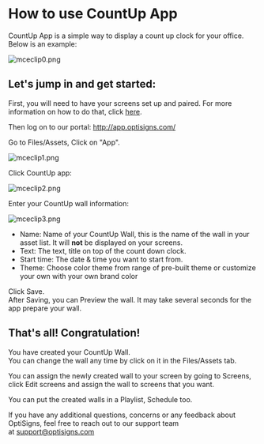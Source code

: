 # How to use CountUp App

CountUp App is a simple way to display a count up clock for your office.  
Below is an example:

![mceclip0.png](https://support.optisigns.com/hc/article_attachments/360054845614)

## **Let's jump in and get started:**

First, you will need to have your screens set up and paired. For more information on how to do that, click [here](https://www.optisigns.com/blog/how-to-set-up-digital-signs-with-optisigns-and-amazon-fire-tv).

Then log on to our portal: <http://app.optisigns.com/>

Go to Files/Assets, Click on "App".

![mceclip1.png](https://support.optisigns.com/hc/article_attachments/360054845654)

Click CountUp app:

![mceclip2.png](https://support.optisigns.com/hc/article_attachments/360055721693)

Enter your CountUp wall information:

![mceclip3.png](https://support.optisigns.com/hc/article_attachments/360055721753)

* Name: Name of your CountUp Wall, this is the name of the wall in your asset list. It will **not** be displayed on your screens.
* Text: The text, title on top of the count down clock.
* Start time: The date & time you want to start from.
* Theme: Choose color theme from range of pre-built theme or customize your own with your own brand color

Click Save.  
After Saving, you can Preview the wall. It may take several seconds for the app prepare your wall.

## **That's all! Congratulation!**

You have created your CountUp Wall.  
You can change the wall any time by click on it in the Files/Assets tab.

You can assign the newly created wall to your screen by going to Screens, click Edit screens and assign the wall to screens that you want.

You can put the created walls in a Playlist, Schedule too.

If you have any additional questions, concerns or any feedback about OptiSigns, feel free to reach out to our support team at [support@optisigns.com](mailto:support@optisigns.com)